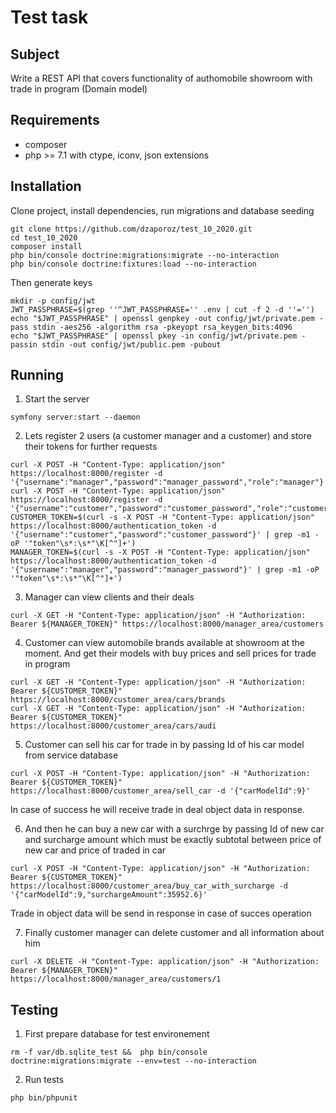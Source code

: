 # Test task

## Subject
Write a REST API that covers functionality of authomobile showroom with trade in program (Domain model)

## Requirements
- composer
- php >= 7.1 with ctype, iconv, json extensions

## Installation
Clone project, install dependencies, run migrations and database seeding
```
git clone https://github.com/dzaporoz/test_10_2020.git
cd test_10_2020
composer install
php bin/console doctrine:migrations:migrate --no-interaction
php bin/console doctrine:fixtures:load --no-interaction
```
Then generate keys
```
mkdir -p config/jwt
JWT_PASSPHRASE=$(grep ''^JWT_PASSPHRASE='' .env | cut -f 2 -d ''='')
echo "$JWT_PASSPHRASE" | openssl genpkey -out config/jwt/private.pem -pass stdin -aes256 -algorithm rsa -pkeyopt rsa_keygen_bits:4096
echo "$JWT_PASSPHRASE" | openssl pkey -in config/jwt/private.pem -passin stdin -out config/jwt/public.pem -pubout
```

## Running
1. Start the server
```
symfony server:start --daemon
```

2. Lets register 2 users (a customer manager and a customer) and store their tokens for further requests
```
curl -X POST -H "Content-Type: application/json" https://localhost:8000/register -d '{"username":"manager","password":"manager_password","role":"manager"}'
curl -X POST -H "Content-Type: application/json" https://localhost:8000/register -d '{"username":"customer","password":"customer_password","role":"customer"}'
CUSTOMER_TOKEN=$(curl -s -X POST -H "Content-Type: application/json" https://localhost:8000/authentication_token -d '{"username":"customer","password":"customer_password"}' | grep -m1 -oP '"token"\s*:\s*"\K[^"]+')
MANAGER_TOKEN=$(curl -s -X POST -H "Content-Type: application/json" https://localhost:8000/authentication_token -d '{"username":"manager","password":"manager_password"}' | grep -m1 -oP '"token"\s*:\s*"\K[^"]+')
```

3. Manager can view clients and their deals
```
curl -X GET -H "Content-Type: application/json" -H "Authorization: Bearer ${MANAGER_TOKEN}" https://localhost:8000/manager_area/customers
```

4. Customer can view automobile brands available at showroom at the moment. And get their models with buy prices and sell prices for trade in program
```
curl -X GET -H "Content-Type: application/json" -H "Authorization: Bearer ${CUSTOMER_TOKEN}" https://localhost:8000/customer_area/cars/brands
curl -X GET -H "Content-Type: application/json" -H "Authorization: Bearer ${CUSTOMER_TOKEN}" https://localhost:8000/customer_area/cars/audi
```
5. Customer can sell his car for trade in by passing Id of his car model from service database
```
curl -X POST -H "Content-Type: application/json" -H "Authorization: Bearer ${CUSTOMER_TOKEN}" https://localhost:8000/customer_area/sell_car -d '{"carModelId":9}'
```
In case of success he will receive trade in deal object data in response.

6. And then he can buy a new car with a surchrge by passing Id of new car and surcharge amount which must be exactly subtotal between price of new car and price of traded in car
```
curl -X POST -H "Content-Type: application/json" -H "Authorization: Bearer ${CUSTOMER_TOKEN}" https://localhost:8000/customer_area/buy_car_with_surcharge -d '{"carModelId":9,"surchargeAmount":35952.6}'
```
Trade in object data will be send in response in case of succes operation

7. Finally customer manager can delete customer and all information about him
```
curl -X DELETE -H "Content-Type: application/json" -H "Authorization: Bearer ${MANAGER_TOKEN}" https://localhost:8000/manager_area/customers/1

```

## Testing
1. First prepare database for test environement
```
rm -f var/db.sqlite_test &&  php bin/console doctrine:migrations:migrate --env=test --no-interaction
```

2. Run tests
```
php bin/phpunit
```
